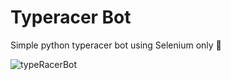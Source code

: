 # Typeracer Bot
Simple python typeracer bot using Selenium only 🥇

![typeRacerBot](https://user-images.githubusercontent.com/43336371/113331879-5cc75e80-9318-11eb-9582-b252166afa8b.gif)
